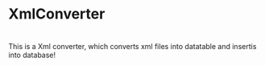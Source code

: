 # XmlConverter
#
This is a Xml converter, which converts xml files into datatable and insertis into database!
